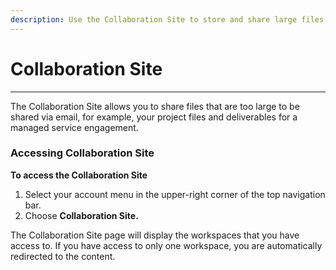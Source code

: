 ```yaml
---
description: Use the Collaboration Site to store and share large files.
---
```


# Collaboration Site

***

The Collaboration Site allows you to share files that are too large to be shared via email, for example, your project files and deliverables for a managed service engagement.

### Accessing Collaboration Site  <a href="#navigating-to-the-collaboration-site" id="navigating-to-the-collaboration-site"></a>

**To access the Collaboration Site**

1. Select your account menu in the upper-right corner of the top navigation bar.
2. Choose **Collaboration Site.**

The Collaboration Site page will display the workspaces that you have access to. If you have access to only one workspace, you are automatically redirected to the content.
